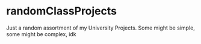 # randomClassProjects
Just a random assortment of my University Projects. Some might be simple, some might be complex, idk
